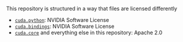 This repository is structured in a way that files are licensed differently
   - [`cuda.python`](./cuda_python/): NVIDIA Software License
   - [`cuda.bindings`](./cuda_bindings/): NVIDIA Software License
   - [`cuda.core`](./cuda_core/) and everything else in this repository: Apache 2.0
